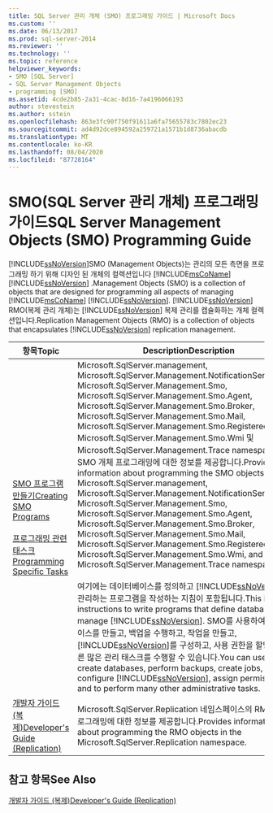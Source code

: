 ```yaml
---
title: SQL Server 관리 개체 (SMO) 프로그래밍 가이드 | Microsoft Docs
ms.custom: ''
ms.date: 06/13/2017
ms.prod: sql-server-2014
ms.reviewer: ''
ms.technology: ''
ms.topic: reference
helpviewer_keywords:
- SMO [SQL Server]
- SQL Server Management Objects
- programming [SMO]
ms.assetid: 4cde2b85-2a31-4cac-8d16-7a4196066193
author: stevestein
ms.author: sstein
ms.openlocfilehash: 863e3fc90f750f91611a6fa75655783c7802ec23
ms.sourcegitcommit: ad4d92dce894592a259721a1571b1d8736abacdb
ms.translationtype: MT
ms.contentlocale: ko-KR
ms.lasthandoff: 08/04/2020
ms.locfileid: "87728164"
---
```

# <a name="sql-server-management-objects-smo-programming-guide"></a><span data-ttu-id="42b83-102">SMO(SQL Server 관리 개체) 프로그래밍 가이드</span><span class="sxs-lookup"><span data-stu-id="42b83-102">SQL Server Management Objects (SMO) Programming Guide</span></span>
  [!INCLUDE[ssNoVersion](../../includes/ssnoversion-md.md)]<span data-ttu-id="42b83-103">SMO (Management Objects)는 관리의 모든 측면을 프로그래밍 하기 위해 디자인 된 개체의 컬렉션입니다 [!INCLUDE[msCoName](../../includes/msconame-md.md)] [!INCLUDE[ssNoVersion](../../includes/ssnoversion-md.md)] .</span><span class="sxs-lookup"><span data-stu-id="42b83-103">Management Objects (SMO) is a collection of objects that are designed for programming all aspects of managing [!INCLUDE[msCoName](../../includes/msconame-md.md)] [!INCLUDE[ssNoVersion](../../includes/ssnoversion-md.md)].</span></span> [!INCLUDE[ssNoVersion](../../includes/ssnoversion-md.md)] <span data-ttu-id="42b83-104">RMO(복제 관리 개체)는 [!INCLUDE[ssNoVersion](../../includes/ssnoversion-md.md)] 복제 관리를 캡슐화하는 개체 컬렉션입니다.</span><span class="sxs-lookup"><span data-stu-id="42b83-104">Replication Management Objects (RMO) is a collection of objects that encapsulates [!INCLUDE[ssNoVersion](../../includes/ssnoversion-md.md)] replication management.</span></span>  
  
|<span data-ttu-id="42b83-105">항목</span><span class="sxs-lookup"><span data-stu-id="42b83-105">Topic</span></span>|<span data-ttu-id="42b83-106">Description</span><span class="sxs-lookup"><span data-stu-id="42b83-106">Description</span></span>|  
|-----------|-----------------|  
|[<span data-ttu-id="42b83-107">SMO 프로그램 만들기</span><span class="sxs-lookup"><span data-stu-id="42b83-107">Creating SMO Programs</span></span>](create-program/creating-smo-programs.md)<br /><br /> [<span data-ttu-id="42b83-108">프로그래밍 관련 태스크</span><span class="sxs-lookup"><span data-stu-id="42b83-108">Programming Specific Tasks</span></span>](tasks/programming-specific-tasks.md)|<span data-ttu-id="42b83-109">Microsoft.SqlServer.management, Microsoft.SqlServer.Management.NotificationServices, Microsoft.SqlServer.Management.Smo, Microsoft.SqlServer.Management.Smo.Agent, Microsoft.SqlServer.Management.Smo.Broker, Microsoft.SqlServer.Management.Smo.Mail, Microsoft.SqlServer.Management.Smo.RegisteredServers, Microsoft.SqlServer.Management.Smo.Wmi 및 Microsoft.SqlServer.Management.Trace namespaces의 SMO 개체 프로그래밍에 대한 정보를 제공합니다.</span><span class="sxs-lookup"><span data-stu-id="42b83-109">Provides information about programming the SMO objects in the Microsoft.SqlServer.management, Microsoft.SqlServer.Management.NotificationServices, Microsoft.SqlServer.Management.Smo, Microsoft.SqlServer.Management.Smo.Agent, Microsoft.SqlServer.Management.Smo.Broker, Microsoft.SqlServer.Management.Smo.Mail, Microsoft.SqlServer.Management.Smo.RegisteredServers, Microsoft.SqlServer.Management.Smo.Wmi, and Microsoft.SqlServer.Management.Trace namespaces.</span></span><br /><br /> <span data-ttu-id="42b83-110">여기에는 데이터베이스를 정의하고 [!INCLUDE[ssNoVersion](../../includes/ssnoversion-md.md)]를 관리하는 프로그램을 작성하는 지침이 포함됩니다.</span><span class="sxs-lookup"><span data-stu-id="42b83-110">This includes instructions to write programs that define databases and manage [!INCLUDE[ssNoVersion](../../includes/ssnoversion-md.md)].</span></span> <span data-ttu-id="42b83-111">SMO를 사용하여 데이터베이스를 만들고, 백업을 수행하고, 작업을 만들고, [!INCLUDE[ssNoVersion](../../includes/ssnoversion-md.md)]를 구성하고, 사용 권한을 할당하고, 다른 많은 관리 태스크를 수행할 수 있습니다.</span><span class="sxs-lookup"><span data-stu-id="42b83-111">You can use SMO to create databases, perform backups, create jobs, configure [!INCLUDE[ssNoVersion](../../includes/ssnoversion-md.md)], assign permissions, and to perform many other administrative tasks.</span></span>|  
|[<span data-ttu-id="42b83-112">개발자 가이드 &#40;복제&#41;</span><span class="sxs-lookup"><span data-stu-id="42b83-112">Developer's Guide &#40;Replication&#41;</span></span>](../replication/concepts/replication-developer-documentation.md)|<span data-ttu-id="42b83-113">Microsoft.SqlServer.Replication 네임스페이스의 RMO 개체 프로그래밍에 대한 정보를 제공합니다.</span><span class="sxs-lookup"><span data-stu-id="42b83-113">Provides information about programming the RMO objects in the Microsoft.SqlServer.Replication namespace.</span></span>|  
  
## <a name="see-also"></a><span data-ttu-id="42b83-114">참고 항목</span><span class="sxs-lookup"><span data-stu-id="42b83-114">See Also</span></span>  
 [<span data-ttu-id="42b83-115">개발자 가이드 &#40;복제&#41;</span><span class="sxs-lookup"><span data-stu-id="42b83-115">Developer's Guide &#40;Replication&#41;</span></span>](../replication/concepts/replication-developer-documentation.md)  
  
  
